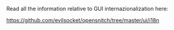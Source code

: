 Read all the information relative to GUI internazionalization here:

https://github.com/evilsocket/opensnitch/tree/master/ui/i18n